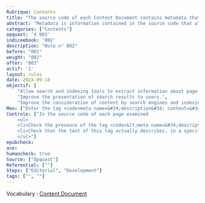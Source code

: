 ```yaml
---
Rubrique: Contents
title: "The source code of each Content Document contains metadata that describes its content"
abstract: "Metadata is information contained in the source code that allows it to be described or provided with information about it. This rule concerns the description metadata which, as its name suggests, allows you to describe the page."
categories: ["Contents"]
opquast: '4 003'
indiceebook: '002'
description: "Rule n° 002"
before: "001"
weight: "002"
after: "003"
actif: '1'
layout: rules
date: 2024-09-18
objectif: [
    "Allow search and indexing tools to extract information about page content.",
    "Improve the presentation of search results to users.",
    "Improve the consideration of content by search engines and indexing tools."]
Meo: ["Enter the tag <code>meta name=&#34;description&#34; content=&#34;&#34;</code>, or failing that a specific element having the same function, with a description of the content of the page or site."]
Controle: ["In the source code of each page examined 
    <ul>
    <li>Check the presence of the tag <code>&lt;meta name=&#34;description&#34; content=&#34;&#34; /&gt;</code> or an equivalent using, for example, browser development tools.</li>
    <li>Check that the text of this tag actually describes, in a specific or more generic way, the content of the page.</li>
    </ul>"]
epubcheck: 
ace: 
humancheck: true
Source: ["Opquast"]
Referentiel: [""]
Steps: ["Editorial", "Development"]
tags: ["", ""]
---
```


Vocabulary : [Content Document](../../vocabulaire#contentdocument)